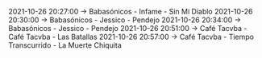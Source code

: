 2021-10-26 20:27:00 -> Babasónicos - Infame - Sin Mi Diablo
2021-10-26 20:30:00 -> Babasónicos - Jessico - Pendejo
2021-10-26 20:34:00 -> Babasónicos - Jessico - Pendejo
2021-10-26 20:51:00 -> Café Tacvba - Café Tacvba - Las Batallas
2021-10-26 20:57:00 -> Café Tacvba - Tiempo Transcurrido - La Muerte Chiquita
